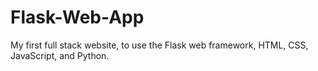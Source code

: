 # Flask-Web-App
My first full stack website, to use the Flask web framework, HTML, CSS, JavaScript, and Python. 
